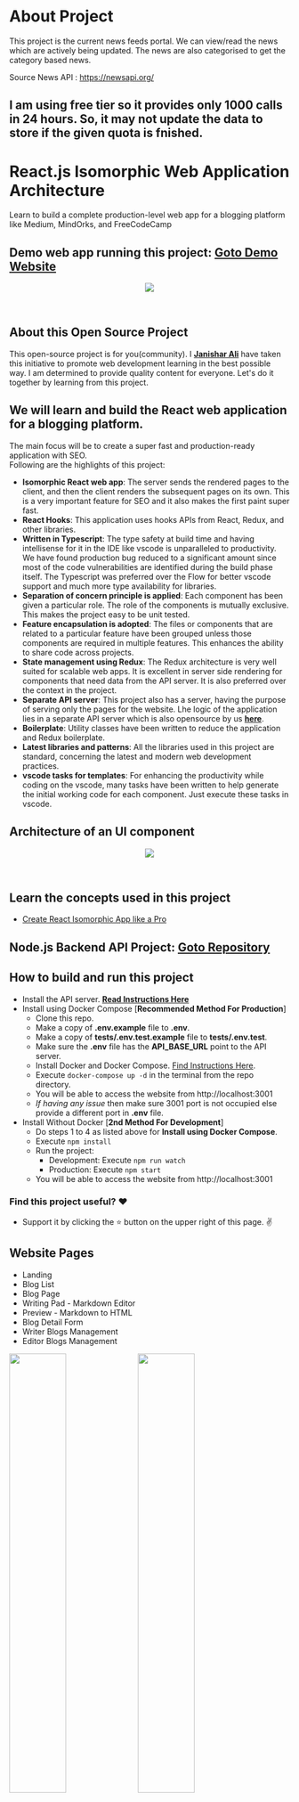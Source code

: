 
# About Project

This project is the current news feeds portal. We can view/read the news which are actively being updated.
The news are also categorised to get the category based news.

Source News API : https://newsapi.org/

## I am using free tier so it provides only 1000 calls in 24 hours. So, it may not update the data to store if the given quota is fnished.



# React.js Isomorphic Web Application Architecture
Learn to build a complete production-level web app for a blogging platform like Medium, MindOrks, and FreeCodeCamp

## Demo web app running this project: [**Goto Demo Website**](https://demo.react-app-architecture.afteracademy.com)

<p align="center">
    <img src="https://raw.githubusercontent.com/janishar/react-app-architecture/master/.templates/github_assets/cover-react-app.png">
</p>
<br>

## About this Open Source Project
This open-source project is for you(community). I [**Janishar Ali**](https://janisharali.com) have taken this initiative to promote web development learning in the best possible way. I am determined to provide quality content for everyone. Let's do it together by learning from this project.

## We will learn and build the React web application for a blogging platform. 
The main focus will be to create a super fast and production-ready application with SEO.
<br>
Following are the highlights of this project:
* **Isomorphic React web app**: The server sends the rendered pages to the client, and then the client renders the subsequent pages on its own. This is a very important feature for SEO and it also makes the first paint super fast.
* **React Hooks**: This application uses hooks APIs from React, Redux, and other libraries. 
* **Written in Typescript**: The type safety at build time and having intellisense for it in the IDE like vscode is unparalleled to productivity. We have found production bug reduced to a significant amount since most of the code vulnerabilities are identified during the build phase itself. The Typescript was preferred over the Flow for better vscode support and much more type availability for libraries.
* **Separation of concern principle is applied**: Each component has been given a particular role. The role of the components is mutually exclusive. This makes the project easy to be unit tested.
* **Feature encapsulation is adopted**: The files or components that are related to a particular feature have been grouped unless those components are required in multiple features. This enhances the ability to share code across projects.
* **State management using Redux**: The Redux architecture is very well suited for scalable web apps. It is excellent in server side rendering for components that need data from the API server. It is also preferred over the context in the project.
* **Separate API server**: This project also has a server, having the purpose of serving only the pages for the website. Lhe logic of the application lies in a separate API server which is also opensource by us [**here**](https://github.com/janishar/nodejs-backend-architecture-typescript).
* **Boilerplate**: Utility classes have been written to reduce the application and Redux boilerplate. 
* **Latest libraries and patterns**: All the libraries used in this project are standard, concerning the latest and modern web development practices.
* **vscode tasks for templates**: For enhancing the productivity while coding on the vscode, many tasks have been written to help generate the initial working code for each component. Just execute these tasks in vscode.

## Architecture of an UI component
<p align="center">
   <img src="https://raw.githubusercontent.com/janishar/react-app-architecture/master/.templates/github_assets/ui-component-architecture.png">
</p>
<br>

## Learn the concepts used in this project
* [Create React Isomorphic App like a Pro](https://janishar.com/blog/create-react-isomorphic-app-like-a-pro)

## Node.js Backend API Project: [**Goto Repository**](https://github.com/janishar/nodejs-backend-architecture-typescript)

## How to build and run this project
* Install the API server. [**Read Instructions Here**](https://github.com/janishar/nodejs-backend-architecture-typescript)
* Install using Docker Compose [**Recommended Method For Production**] 
    * Clone this repo.
    * Make a copy of **.env.example** file to **.env**.
    * Make a copy of **tests/.env.test.example** file to **tests/.env.test**.
    * Make sure the **.env** file has the **API_BASE_URL** point to the API server.
    * Install Docker and Docker Compose. [Find Instructions Here](https://docs.docker.com/install/).
    * Execute `docker-compose up -d` in the terminal from the repo directory.
    * You will be able to access the website from http://localhost:3001
    * *If having any issue* then make sure 3001 port is not occupied else provide a different port in **.env** file.
 * Install Without Docker [**2nd Method For Development**]
    * Do steps 1 to 4 as listed above for **Install using Docker Compose**.
    * Execute `npm install`
    * Run the project:
      * Development: Execute `npm run watch`
      * Production: Execute `npm start`
    * You will be able to access the website from http://localhost:3001

### Find this project useful? :heart:
* Support it by clicking the :star: button on the upper right of this page. :v:

## Website Pages
* Landing 
* Blog List
* Blog Page
* Writing Pad - Markdown Editor
* Preview - Markdown to HTML
* Blog Detail Form
* Writer Blogs Management
* Editor Blogs Management

<p float="left">
  <img width="45%" src="https://raw.githubusercontent.com/janishar/react-app-architecture/master/.templates/github_assets/screenshots/1.png">
  <img width="45%" src="https://raw.githubusercontent.com/janishar/react-app-architecture/master/.templates/github_assets/screenshots/2.png">
</p>
<p float="left">
  <img width="45%" src="https://raw.githubusercontent.com/janishar/react-app-architecture/master/.templates/github_assets/screenshots/3.png">
  <img width="45%" src="https://raw.githubusercontent.com/janishar/react-app-architecture/master/.templates/github_assets/screenshots/4.png">
</p>
<p float="left">
  <img width="45%" src="https://raw.githubusercontent.com/janishar/react-app-architecture/master/.templates/github_assets/screenshots/5.png">
  <img width="45%" src="https://raw.githubusercontent.com/janishar/react-app-architecture/master/.templates/github_assets/screenshots/6.png">
</p>
<p float="left">
  <img width="45%" src="https://raw.githubusercontent.com/janishar/react-app-architecture/master/.templates/github_assets/screenshots/7.png">
  <img width="45%" src="https://raw.githubusercontent.com/janishar/react-app-architecture/master/.templates/github_assets/screenshots/8.png">
</p>

 ## Project Directory Structure
 ```
 .
new_updates/
┣ public/
┃ ┣ favicon.ico
┃ ┣ index.html
┃ ┣ logo192.png
┃ ┣ logo512.png
┃ ┣ manifest.json
┃ ┗ robots.txt
┣ src/
┃ ┣ components/
┃ ┃ ┣ common/
┃ ┃ ┃ ┣ carousel.js
┃ ┃ ┃ ┣ catogies.js
┃ ┃ ┃ ┣ header.js
┃ ┃ ┃ ┣ sports.js
┃ ┃ ┃ ┗ topTech.js
┃ ┃ ┣ category.js
┃ ┃ ┣ details.js
┃ ┃ ┗ home.js
┃ ┣ images/
┃ ┣ redux/
┃ ┃ ┣ actions/
┃ ┃ ┃ ┗ newsActions.js
┃ ┃ ┣ reducers/
┃ ┃ ┃ ┗ newsReducers.js
┃ ┃ ┗ types/
┃ ┃   ┗ newsTypes.js
┃ ┣ route/
┃ ┃ ┗ route.js
┃ ┣ __testing__/
┃ ┃ ┗ newsActions.test.js
┃ ┣ App.css
┃ ┣ App.js
┃ ┣ App.test.js
┃ ┣ index.css
┃ ┣ index.js
┃ ┣ logo.svg
┃ ┣ reportWebVitals.js
┃ ┣ setupTests.js
┃ ┗ store.js
┣ .gitignore
┣ news_update.zip
┣ package-lock.json
┣ package.json
┗ README.md
 ```

### Find this project helpful? :heart:
* Support it by clicking the :star: button on the upper right of this page. :v:

### License
```
Copyright (C) 2022 JANISHAR ALI ANWAR

Licensed under the Apache License, Version 2.0 (the "License");
you may not use this file except in compliance with the License.
You may obtain a copy of the License at

   http://www.apache.org/licenses/LICENSE-2.0

Unless required by applicable law or agreed to in writing, software
distributed under the License is distributed on an "AS IS" BASIS,
WITHOUT WARRANTIES OR CONDITIONS OF ANY KIND, either express or implied.
See the License for the specific language governing permissions and
limitations under the License.
```



